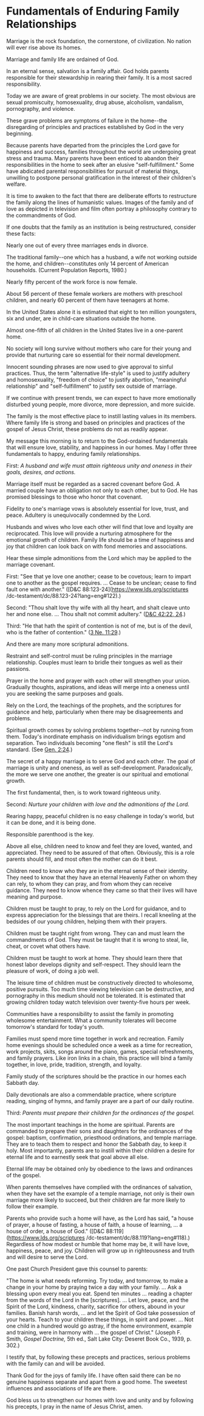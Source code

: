 # Fundamentals of Enduring Family Relationships

Marriage is the rock foundation, the cornerstone, of civilization. No nation
will ever rise above its homes.

Marriage and family life are ordained of God.

In an eternal sense, salvation is a family affair. God holds parents
responsible for their stewardship in rearing their family. It is a most sacred
responsibility.

Today we are aware of great problems in our society. The most obvious are
sexual promiscuity, homosexuality, drug abuse, alcoholism, vandalism,
pornography, and violence.

These grave problems are symptoms of failure in the home--the disregarding of
principles and practices established by God in the very beginning.

Because parents have departed from the principles the Lord gave for happiness
and success, families throughout the world are undergoing great stress and
trauma. Many parents have been enticed to abandon their responsibilities in
the home to seek after an elusive "self-fulfillment." Some have abdicated
parental responsibilities for pursuit of material things, unwilling to
postpone personal gratification in the interest of their children's welfare.

It is time to awaken to the fact that there are deliberate efforts to
restructure the family along the lines of humanistic values. Images of the
family and of love as depicted in television and film often portray a
philosophy contrary to the commandments of God.

If one doubts that the family as an institution is being restructured,
consider these facts:

Nearly one out of every three marriages ends in divorce.

The traditional family--one which has a husband, a wife not working outside
the home, and children--constitutes only 14 percent of American households.
(Current Population Reports, 1980.)

Nearly fifty percent of the work force is now female.

About 56 percent of these female workers are mothers with preschool children,
and nearly 60 percent of them have teenagers at home.

In the United States alone it is estimated that eight to ten million
youngsters, six and under, are in child-care situations outside the home.

Almost one-fifth of all children in the United States live in a one-parent
home.

No society will long survive without mothers who care for their young and
provide that nurturing care so essential for their normal development.

Innocent sounding phrases are now used to give approval to sinful practices.
Thus, the term "alternative life-style" is used to justify adultery and
homosexuality, "freedom of choice" to justify abortion, "meaningful
relationship" and "self-fulfillment" to justify sex outside of marriage.

If we continue with present trends, we can expect to have more emotionally
disturbed young people, more divorce, more depression, and more suicide.

The family is the most effective place to instill lasting values in its
members. Where family life is strong and based on principles and practices of
the gospel of Jesus Christ, these problems do not as readily appear.

My message this morning is to return to the God-ordained fundamentals that
will ensure love, stability, and happiness in our homes. May I offer three
fundamentals to happy, enduring family relationships.

First: _A husband and wife must attain righteous unity and oneness in their
goals, desires, and actions._

Marriage itself must be regarded as a sacred covenant before God. A married
couple have an obligation not only to each other, but to God. He has promised
blessings to those who honor that covenant.

Fidelity to one's marriage vows is absolutely essential for love, trust, and
peace. Adultery is unequivocally condemned by the Lord.

Husbands and wives who love each other will find that love and loyalty are
reciprocated. This love will provide a nurturing atmosphere for the emotional
growth of children. Family life should be a time of happiness and joy that
children can look back on with fond memories and associations.

Hear these simple admonitions from the Lord which may be applied to the
marriage covenant.

First: "See that ye love one another; cease to be covetous; learn to impart
one to another as the gospel requires. ... Cease to be unclean; cease to find
fault one with another." ([D&amp;C 88:123-24](https://www.lds.org/scriptures
/dc-testament/dc/88.123-24?lang=eng#122).)

Second: "Thou shalt love thy wife with all thy heart, and shalt cleave unto
her and none else. ... Thou shalt not commit adultery." ([D&amp;C 42:22,
24](https://www.lds.org/scriptures/dc-testament/dc/42.22%2C24?lang=eng#21).)

Third: "He that hath the spirit of contention is not of me, but is of the
devil, who is the father of contention." ([3 Ne.
11:29](https://www.lds.org/scriptures/bofm/3-ne/11.29?lang=eng#28).)

And there are many more scriptural admonitions.

Restraint and self-control must be ruling principles in the marriage
relationship. Couples must learn to bridle their tongues as well as their
passions.

Prayer in the home and prayer with each other will strengthen your union.
Gradually thoughts, aspirations, and ideas will merge into a oneness until you
are seeking the same purposes and goals.

Rely on the Lord, the teachings of the prophets, and the scriptures for
guidance and help, particularly when there may be disagreements and problems.

Spiritual growth comes by solving problems together--not by running from them.
Today's inordinate emphasis on individualism brings egotism and separation.
Two individuals becoming "one flesh" is still the Lord's standard. (See [Gen.
2:24](https://www.lds.org/scriptures/ot/gen/2.24?lang=eng#23).)

The secret of a happy marriage is to serve God and each other. The goal of
marriage is unity and oneness, as well as self-development. Paradoxically, the
more we serve one another, the greater is our spiritual and emotional growth.

The first fundamental, then, is to work toward righteous unity.

Second: _Nurture your children with love and the admonitions of the Lord._

Rearing happy, peaceful children is no easy challenge in today's world, but it
can be done, and it is being done.

Responsible parenthood is the key.

Above all else, children need to know and feel they are loved, wanted, and
appreciated. They need to be assured of that often. Obviously, this is a role
parents should fill, and most often the mother can do it best.

Children need to know who they are in the eternal sense of their identity.
They need to know that they have an eternal Heavenly Father on whom they can
rely, to whom they can pray, and from whom they can receive guidance. They
need to know whence they came so that their lives will have meaning and
purpose.

Children must be taught to pray, to rely on the Lord for guidance, and to
express appreciation for the blessings that are theirs. I recall kneeling at
the bedsides of our young children, helping them with their prayers.

Children must be taught right from wrong. They can and must learn the
commandments of God. They must be taught that it is wrong to steal, lie,
cheat, or covet what others have.

Children must be taught to work at home. They should learn there that honest
labor develops dignity and self-respect. They should learn the pleasure of
work, of doing a job well.

The leisure time of children must be constructively directed to wholesome,
positive pursuits. Too much time viewing television can be destructive, and
pornography in this medium should not be tolerated. It is estimated that
growing children today watch television over twenty-five hours per week.

Communities have a responsibility to assist the family in promoting wholesome
entertainment. What a community tolerates will become tomorrow's standard for
today's youth.

Families must spend more time together in work and recreation. Family home
evenings should be scheduled once a week as a time for recreation, work
projects, skits, songs around the piano, games, special refreshments, and
family prayers. Like iron links in a chain, this practice will bind a family
together, in love, pride, tradition, strength, and loyalty.

Family study of the scriptures should be the practice in our homes each
Sabbath day.

Daily devotionals are also a commendable practice, where scripture reading,
singing of hymns, and family prayer are a part of our daily routine.

Third: _Parents must prepare their children for the ordinances of the gospel._

The most important teachings in the home are spiritual. Parents are commanded
to prepare their sons and daughters for the ordinances of the gospel: baptism,
confirmation, priesthood ordinations, and temple marriage. They are to teach
them to respect and honor the Sabbath day, to keep it holy. Most importantly,
parents are to instill within their children a desire for eternal life and to
earnestly seek that goal above all else.

Eternal life may be obtained only by obedience to the laws and ordinances of
the gospel.

When parents themselves have complied with the ordinances of salvation, when
they have set the example of a temple marriage, not only is their own marriage
more likely to succeed, but their children are far more likely to follow their
example.

Parents who provide such a home will have, as the Lord has said, "a house of
prayer, a house of fasting, a house of faith, a house of learning, ... a house
of order, a house of God." ([D&amp;C 88:119](https://www.lds.org/scriptures
/dc-testament/dc/88.119?lang=eng#118).) Regardless of how modest or humble
that home may be, it will have love, happiness, peace, and joy. Children will
grow up in righteousness and truth and will desire to serve the Lord.

One past Church President gave this counsel to parents:

"The home is what needs reforming. Try today, and tomorrow, to make a change
in your home by praying twice a day with your family. ... Ask a blessing upon
every meal you eat. Spend ten minutes ... reading a chapter from the words of
the Lord in the [scriptures]. ... Let love, peace, and the Spirit of the Lord,
kindness, charity, sacrifice for others, abound in your families. Banish harsh
words, ... and let the Spirit of God take possession of your hearts. Teach to
your children these things, in spirit and power. ... Not one child in a hundred
would go astray, if the home environment, example and training, were in
harmony with ... the gospel of Christ." (Joseph F. Smith, _Gospel Doctrine,_ 5th
ed., Salt Lake City: Deseret Book Co., 1939, p. 302.)

I testify that, by following these precepts and practices, serious problems
with the family can and will be avoided.

Thank God for the joys of family life. I have often said there can be no
genuine happiness separate and apart from a good home. The sweetest influences
and associations of life are there.

God bless us to strengthen our homes with love and unity and by following his
precepts, I pray in the name of Jesus Christ, amen.

